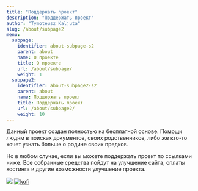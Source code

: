 ```yaml
---
title: "Поддержать проект"
description: "Поддержать проект"
author: "Tymoteusz Kaljuta"
slug: /about/subpage2
menu:
  subpage:
    identifier: about-subpage-s2
    parent: about
    name: О проекте
    title: О проекте
    url: /about/subpage/
    weight: 1
  subpage2:
    identifier: about-subpage2-s2
    parent: about
    name: Поддержать проект
    title: Поддержать проект
    url: /about/subpage2/
    weight: 10
---
```


Данный проект создан полностью на бесплатной основе. Помощи людям в поисках документов, своих родственников, либо же кто-то хочет узнать больше о родине своих предков. 

Но в любом случае, если вы можете поддержать проект по ссылками ниже. Все собранные средства пойдут на улучшение сайта, оплаты хостинга и другие возможности улучшение проекта.

[<img src="https://i.ibb.co/cNy45h6/paypal.png">](https://paypal.me/EsFrPls?country.x=PL&locale.x=en_US)
<a href="https://ko-fi.com/drohiczynpoleski"><img src="https://i.ibb.co/KhXJFxr/kogi.jpg" alt="kofi" border="0"></a>



